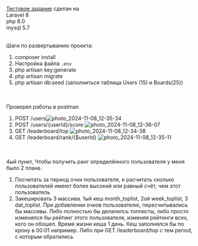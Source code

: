 <a href="https://galachat.atlassian.net/wiki/external/YTEwY2Y2MGFjZGE0NDU3NzlhY2VkZDk2NGIyNzg1ZDQ" >Тестовое задание</a> сделан на <br>
Laravel 8<br>
php 8.0<br>
mysql 5.7<br><br>

Шаги по развертыванию проекта:<br>
1) composer install<br>
2) Настройка файла `.env`<br>
3) php artisan key:generate<br>
4) php artisan migrate<br>
5) php artisan db:seed (заполниться таблица Users (15) и Boards(25))<br><br><br>

Проверял работы в postman<br>
1) POST /users![photo_2024-11-08_12-35-34](https://github.com/user-attachments/assets/7e78c714-adbb-428b-b58c-9fb4d6e65d57)<br>
2) POST /users/{userId}/score ![photo_2024-11-08_12-36-07](https://github.com/user-attachments/assets/57d912e8-8765-4aa2-bf96-2df55232a08a)<br>
3) GET /leaderboard/top ![photo_2024-11-08_12-34-38](https://github.com/user-attachments/assets/52aa1fc0-bc89-470b-9263-e177ea7ff7da)<br>
4) GET /leaderboard/rank/{$userId}  ![photo_2024-11-08_12-35-11](https://github.com/user-attachments/assets/5b0b01cc-53df-4924-9ac3-94e7db907475)<br>

 <br><br>
4ый пункт, Чтобы получить ранг определённого пользователя у меня было 2 плана. <br>
1) Посчитать за период очки пользователя, и расчитать сколько пользователей имеют более высокий или равный счёт, чем этот пользователь<br>
2) Закешировать 3 массива. 1ый кеш month_toplist, 2ой week_toplist, 3 dat_toplist. При добавлении очков пользователю, пересчитывались бы массивы. Либо полностью бы делалилсь топлисты, либо просто изменялся бы рейтинг этого пользователя, изменяя рейтинги всех, кого он обошел. Время жизни кеша 1 день. Кеш заполнялся бы по крону в 00:01 например. Либо при GET /leaderboard/top с тем period, с которым обратились<br>
